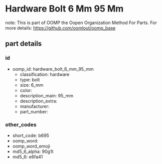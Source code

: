 # Hardware Bolt 6 Mm 95 Mm  

note: This is part of OOMP the Oopen Organization Method For Parts. For more details: https://github.com/oomlout/oomp_base

##  part details





### id
* oomp_id: hardware_bolt_6_mm_95_mm
  * classification: hardware
  * type: bolt
  * size: 6_mm
  * color: 
  * description_main: 95_mm
  * description_extra: 
  * manufacturer: 
  * part_number: 

### other_codes
* short_code: b695
* oomp_word: 
* oomp_word_emoji 
* md5_6_alpha: 90g1t
* md5_6: e6fa41